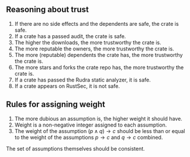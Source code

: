 ## Reasoning about trust
1. If there are no side effects and the dependents are safe, the crate is safe.
2. If a crate has a passed audit, the crate is safe.
3. The higher the downloads, the more trustworthy the crate is.
4. The more reputable the owners, the more trustworthy the crate is.
5. The more (reputable) dependents the crate has, the more trustworthy the crate is.
6. The more stars and forks the crate repo has, the more trustworthy the crate is.
7. If a crate has passed the Rudra static analyzer, it is safe.
8. If a crate appears on RustSec, it is not safe.

## Rules for assigning weight
1. The more dubious an assumption is, the higher weight it should have.
2. Weight is a non-negative integer assigned to each assumption.
3. The weight of the assumption $(p \wedge q)\rightarrow c$ should be less than or equal to the weight of the assumptions $p \rightarrow c$ and $q \rightarrow c$ combined.

The set of assumptions themselves should be consistent.

